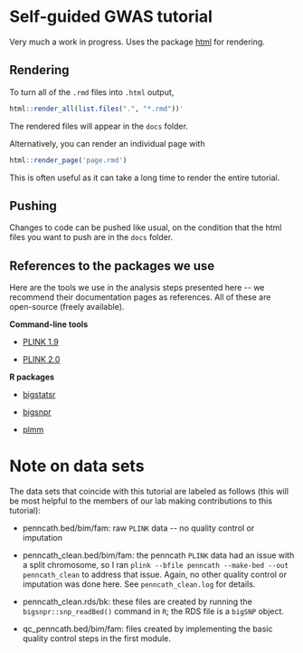# Self-guided GWAS tutorial

Very much a work in progress. Uses the package [html](https://github.com/pbreheny/html) for rendering.

## Rendering

To turn all of the `.rmd` files into `.html` output,

``` r
html::render_all(list.files(".", "*.rmd"))'
```

The rendered files will appear in the `docs` folder.

Alternatively, you can render an individual page with

``` r
html::render_page('page.rmd')
```

This is often useful as it can take a long time to render the entire tutorial.

## Pushing

Changes to code can be pushed like usual, on the condition that the html files you want to push are in the `docs` folder.

## References to the packages we use

Here are the tools we use in the analysis steps presented here -- we recommend their documentation pages as references. All of these are open-source (freely available).

**Command-line tools**

-   [PLINK 1.9](https://www.cog-genomics.org/plink/1.9/)

-   [PLINK 2.0](https://www.cog-genomics.org/plink/2.0/)

**R packages**

-   [bigstatsr](https://privefl.github.io/bigstatsr/)

-   [bigsnpr](https://privefl.github.io/bigsnpr/)

-   [plmm](https://github.com/pbreheny/plmm)


# Note on data sets

The data sets that coincide with this tutorial are labeled as follows (this will be most helpful to the members of our lab making contributions to this tutorial):

- penncath.bed/bim/fam: raw `PLINK` data -- no quality control or imputation 

- penncath_clean.bed/bim/fam: the penncath `PLINK` data had an issue with a split chromosome, so I ran `plink --bfile penncath --make-bed --out penncath_clean` to address that issue. Again, no other quality control or imputation was done here. See `penncath_clean.log` for details. 

- penncath_clean.rds/bk: these files are created by running the `bigsnpr::snp_readBed()` command in `R`; the RDS file is a `bigSNP` object. 

- qc_penncath.bed/bim/fam: files created by implementing the basic quality control steps in the first module.


